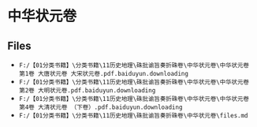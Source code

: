 # 中华状元卷

## Files

- `F:/【01分类书籍】\分类书籍\11历史地理\硃批谕旨奏折硃卷\中华状元卷\中华状元卷 第1卷 大唐状元卷 大宋状元卷.pdf.baiduyun.downloading`
- `F:/【01分类书籍】\分类书籍\11历史地理\硃批谕旨奏折硃卷\中华状元卷\中华状元卷 第2卷 大明状元卷.pdf.baiduyun.downloading`
- `F:/【01分类书籍】\分类书籍\11历史地理\硃批谕旨奏折硃卷\中华状元卷\中华状元卷 第4卷 大清状元卷 （下卷）.pdf.baiduyun.downloading`
- `F:/【01分类书籍】\分类书籍\11历史地理\硃批谕旨奏折硃卷\中华状元卷\files.md`
